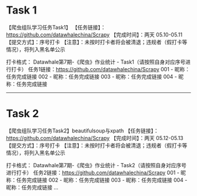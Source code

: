 # Task 1

【爬虫组队学习任务Task1】
【任务链接】：https://github.com/datawhalechina/Scrapy
【完成时间】：两天 05.10-05.11
【提交方式】：序号打卡 
【注意】：未按时打卡者将会被清退；违规者（假打卡等情况），将列入黑名单公示

打卡格式：
Datawhale第7期-《爬虫》作业统计 - Task1（请按照自身对应序号进行打卡）
任务1链接：https://github.com/datawhalechina/Scrapy
001 - 昵称：任务完成链接
002 - 昵称：任务完成链接
003 - 昵称：任务完成链接
004 - 昵称：任务完成链接

------

# Task 2

【爬虫组队学习任务Task2】beautifulsoup与xpath
【任务链接】：https://github.com/datawhalechina/Scrapy
【完成时间】：两天 05.12-05.13
【提交方式】：序号打卡 
【注意】：未按时打卡者将会被清退；违规者（假打卡等情况），将列入黑名单公示

打卡格式：
Datawhale第7期-《爬虫》作业统计 - Task2（请按照自身对应序号进行打卡）
任务2链接：https://github.com/datawhalechina/Scrapy
001 - 昵称：任务完成链接
002 - 昵称：任务完成链接
003 - 昵称：任务完成链接
004 - 昵称：任务完成链接
...
